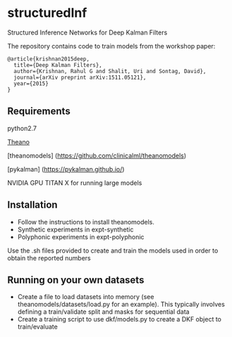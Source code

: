 # structuredInf
Structured Inference Networks for Deep Kalman Filters 

The repository contains code to train models from the workshop paper:

```
@article{krishnan2015deep,
  title={Deep Kalman Filters},
  author={Krishnan, Rahul G and Shalit, Uri and Sontag, David},
  journal={arXiv preprint arXiv:1511.05121},
  year={2015}
}
```

## Requirements
python2.7

[Theano](https://github.com/Theano/Theano)

[theanomodels] (https://github.com/clinicalml/theanomodels)

[pykalman] (https://pykalman.github.io/)

NVIDIA GPU TITAN X for running large models

## Installation
* Follow the instructions to install theanomodels.
* Synthetic experiments in expt-synthetic
* Polyphonic experiments in expt-polyphonic

Use the .sh files provided to create and train the models used in order to obtain the reported numbers

## Running on your own datasets
* Create a file to load datasets into memory (see theanomodels/datasets/load.py for an example). This typically involves defining a train/validate split and masks for sequential data
* Create a training script to use dkf/models.py to create a DKF object to train/evaluate
